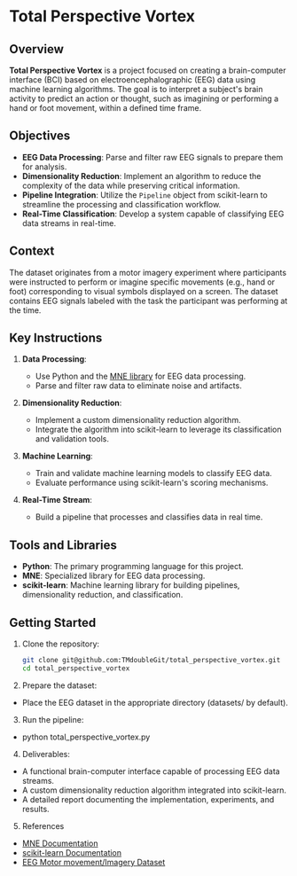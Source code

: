 # Total Perspective Vortex

## Overview

**Total Perspective Vortex** is a project focused on creating a brain-computer interface (BCI) based on electroencephalographic (EEG) data using machine learning algorithms. The goal is to interpret a subject's brain activity to predict an action or thought, such as imagining or performing a hand or foot movement, within a defined time frame.

## Objectives

- **EEG Data Processing**: Parse and filter raw EEG signals to prepare them for analysis.
- **Dimensionality Reduction**: Implement an algorithm to reduce the complexity of the data while preserving critical information.
- **Pipeline Integration**: Utilize the `Pipeline` object from scikit-learn to streamline the processing and classification workflow.
- **Real-Time Classification**: Develop a system capable of classifying EEG data streams in real-time.

## Context

The dataset originates from a motor imagery experiment where participants were instructed to perform or imagine specific movements (e.g., hand or foot) corresponding to visual symbols displayed on a screen. The dataset contains EEG signals labeled with the task the participant was performing at the time.

## Key Instructions

1. **Data Processing**: 
   - Use Python and the [MNE library](https://mne.tools/stable/index.html) for EEG data processing.
   - Parse and filter raw data to eliminate noise and artifacts.

2. **Dimensionality Reduction**: 
   - Implement a custom dimensionality reduction algorithm.
   - Integrate the algorithm into scikit-learn to leverage its classification and validation tools.

3. **Machine Learning**: 
   - Train and validate machine learning models to classify EEG data.
   - Evaluate performance using scikit-learn's scoring mechanisms.

4. **Real-Time Stream**: 
   - Build a pipeline that processes and classifies data in real time.

## Tools and Libraries

- **Python**: The primary programming language for this project.
- **MNE**: Specialized library for EEG data processing.
- **scikit-learn**: Machine learning library for building pipelines, dimensionality reduction, and classification.

## Getting Started

1. Clone the repository:
   ```bash
   git clone git@github.com:TMdoubleGit/total_perspective_vortex.git
   cd total_perspective_vortex

2. Prepare the dataset:

- Place the EEG dataset in the appropriate directory (datasets/ by default).

3. Run the pipeline:

- python total_perspective_vortex.py

4. Deliverables:

- A functional brain-computer interface capable of processing EEG data streams.
- A custom dimensionality reduction algorithm integrated into scikit-learn.
- A detailed report documenting the implementation, experiments, and results.

5. References

- [MNE Documentation](https://mne.tools/stable/index.html)
- [scikit-learn Documentation](https://scikit-learn.org/stable/index.html)
- [EEG Motor movement/Imagery Dataset](https://physionet.org/content/eegmmidb/1.0.0/)